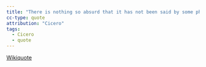 ```yaml
---
title: "There is nothing so absurd that it has not been said by some philosopher."
cc-type: quote
attribution: "Cicero"
tags:
  - Cicero
  - quote
---
```

[Wikiquote](https://en.wikiquote.org/wiki/Cicero)